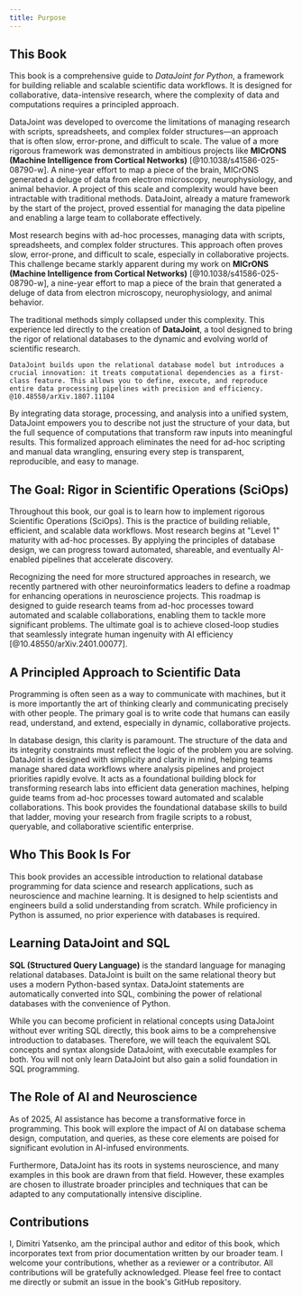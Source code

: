 ```yaml
---
title: Purpose
---
```


## This Book
This book is a comprehensive guide to *DataJoint for Python*, a framework for building reliable and scalable scientific data workflows.
It is designed for collaborative, data-intensive research, where the complexity of data and computations requires a principled approach.

DataJoint was developed to overcome the limitations of managing research with scripts, spreadsheets, and complex folder structures—an approach that is often slow, error-prone, and difficult to scale.
The value of a more rigorous framework was demonstrated in ambitious projects like **MICrONS (Machine Intelligence from Cortical Networks)** [@10.1038/s41586-025-08790-w]. A nine-year effort to map a piece of the brain, MICrONS generated a deluge of data from electron microscopy, neurophysiology, and animal behavior. A project of this scale and complexity would have been intractable with traditional methods. DataJoint, already a mature framework by the start of the project, proved essential for managing the data pipeline and enabling a large team to collaborate effectively.


Most research begins with ad-hoc processes, managing data with scripts, spreadsheets, and complex folder structures. This approach often proves slow, error-prone, and difficult to scale, especially in collaborative projects. This challenge became starkly apparent during my work on **MICrONS (Machine Intelligence from Cortical Networks)** [@10.1038/s41586-025-08790-w], a nine-year effort to map a piece of the brain that generated a deluge of data from electron microscopy, neurophysiology, and animal behavior.

The traditional methods simply collapsed under this complexity. This experience led directly to the creation of **DataJoint**, a tool designed to bring the rigor of relational databases to the dynamic and evolving world of scientific research. 

```{admonition} Key Innovation
DataJoint builds upon the relational database model but introduces a crucial innovation: it treats computational dependencies as a first-class feature. This allows you to define, execute, and reproduce entire data processing pipelines with precision and efficiency. @10.48550/arXiv.1807.11104
``` 

By integrating data storage, processing, and analysis into a unified system, DataJoint empowers you to describe not just the structure of your data, but the full sequence of computations that transform raw inputs into meaningful results. This formalized approach eliminates the need for ad-hoc scripting and manual data wrangling, ensuring every step is transparent, reproducible, and easy to manage.

## The Goal: Rigor in Scientific Operations (SciOps)
Throughout this book, our goal is to learn how to implement rigorous Scientific Operations (SciOps). This is the practice of building reliable, efficient, and scalable data workflows. Most research begins at "Level 1" maturity with ad-hoc processes. By applying the principles of database design, we can progress toward automated, shareable, and eventually AI-enabled pipelines that accelerate discovery.

Recognizing the need for more structured approaches in research, we recently partnered with other neuroinformatics leaders to define a roadmap for enhancing operations in neuroscience projects. This roadmap is designed to guide research teams from ad-hoc processes toward automated and scalable collaborations, enabling them to tackle more significant problems. The ultimate goal is to achieve closed-loop studies that seamlessly integrate human ingenuity with AI efficiency [@10.48550/arXiv.2401.00077].

## A Principled Approach to Scientific Data

Programming is often seen as a way to communicate with machines, but it is more importantly the art of thinking clearly and communicating precisely with other people. The primary goal is to write code that humans can easily read, understand, and extend, especially in dynamic, collaborative projects.

In database design, this clarity is paramount. The structure of the data and its integrity constraints must reflect the logic of the problem you are solving. DataJoint is designed with simplicity and clarity in mind, helping teams manage shared data workflows where analysis pipelines and project priorities rapidly evolve. It acts as a foundational building block for transforming research labs into efficient data generation machines, helping guide teams from ad-hoc processes toward automated and scalable collaborations. This book provides the foundational database skills to build that ladder, moving your research from fragile scripts to a robust, queryable, and collaborative scientific enterprise.

## Who This Book Is For

This book provides an accessible introduction to relational database programming for data science and research applications, such as neuroscience and machine learning. It is designed to help scientists and engineers build a solid understanding from scratch. While proficiency in Python is assumed, no prior experience with databases is required.

## Learning DataJoint and SQL

**SQL (Structured Query Language)** is the standard language for managing relational databases. DataJoint is built on the same relational theory but uses a modern Python-based syntax. DataJoint statements are automatically converted into SQL, combining the power of relational databases with the convenience of Python.

While you can become proficient in relational concepts using DataJoint without ever writing SQL directly, this book aims to be a comprehensive introduction to databases. Therefore, we will teach the equivalent SQL concepts and syntax alongside DataJoint, with executable examples for both. You will not only learn DataJoint but also gain a solid foundation in SQL programming.

## The Role of AI and Neuroscience

As of 2025, AI assistance has become a transformative force in programming. This book will explore the impact of AI on database schema design, computation, and queries, as these core elements are poised for significant evolution in AI-infused environments.

Furthermore, DataJoint has its roots in systems neuroscience, and many examples in this book are drawn from that field. However, these examples are chosen to illustrate broader principles and techniques that can be adapted to any computationally intensive discipline.

## Contributions

I, Dimitri Yatsenko, am the principal author and editor of this book, which incorporates text from prior documentation written by our broader team. I welcome your contributions, whether as a reviewer or a contributor. All contributions will be gratefully acknowledged. Please feel free to contact me directly or submit an issue in the book's GitHub repository.
